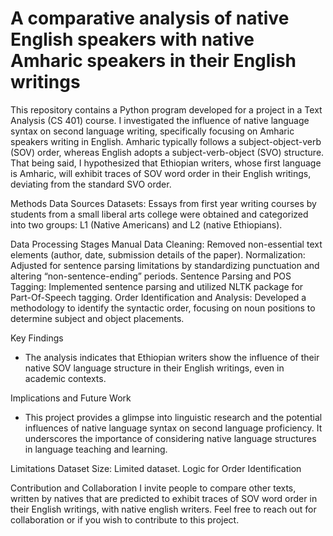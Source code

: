 # A comparative analysis of native English speakers with native Amharic speakers in their English writings

This repository contains a Python program developed for a project in a Text Analysis (CS 401) course. I investigated the influence of native language syntax on second language writing, specifically focusing on Amharic speakers writing in English. 
Amharic typically follows a subject-object-verb (SOV) order, whereas English adopts a subject-verb-object (SVO) structure. That being said, I hypothesized that Ethiopian writers, whose first language is Amharic, will exhibit traces of SOV word order in their English writings, deviating from the standard SVO order.


Methods
Data Sources
Datasets: Essays from first year writing courses by students from a small liberal arts college were obtained and categorized into two groups: L1 (Native Americans) and L2 (native Ethiopians).

Data Processing Stages
Manual Data Cleaning: Removed non-essential text elements (author, date, submission details of the paper).
Normalization: Adjusted for sentence parsing limitations by standardizing punctuation and altering “non-sentence-ending” periods.
Sentence Parsing and POS Tagging: Implemented sentence parsing and utilized NLTK package for Part-Of-Speech tagging.
Order Identification and Analysis: Developed a methodology to identify the syntactic order, focusing on noun positions to determine subject and object placements.


Key Findings
- The analysis indicates that Ethiopian writers show the influence of their native SOV language structure in their English writings, even in academic contexts.

Implications and Future Work
- This project provides a glimpse into linguistic research and the potential influences of native language syntax on second language proficiency. It underscores the importance of considering native language structures in language teaching and learning.

Limitations
Dataset Size: Limited dataset.
Logic for Order Identification

Contribution and Collaboration
I invite people to compare other texts, written by natives that are predicted to exhibit traces of SOV word order in their English writings, with native english writers. Feel free to reach out for collaboration or if you wish to contribute to this project.

